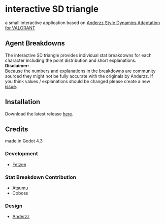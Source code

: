 # interactive SD triangle

a small interactive application based on [Anderzz Style Dynamics Adaptation for VALORANT](https://youtu.be/rQ8PXanlAD0?si=FzYi0nV3KwFOY-eN)

## Agent Breakdowns
The interactive SD triangle provides individual stat breakdowns for each character including the point distribution and short explanations.  
**Disclaimer:**  
Because the numbers and explanations in the breakdowns are community sourced they might not be fully accurate with the originals by Anderzz.
If you think values / explanations should be changed please create a new [issue](https://github.com/F3tzen/interactive-sd-triangle/issues).
## Installation
Download the latest release [here](https://github.com/F3tzen/interactive-sd-triangle/tags).


## Credits
made in Godot 4.3
### Development
- [Fetzen](https://github.com/F3tzen)
### Stat Breakdown Contribution
- Atsumu
- Coboss
### Design
- [Anderzz](https://www.youtube.com/@AnderzzTV)

